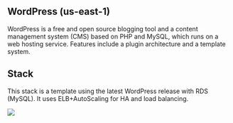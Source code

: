 ## WordPress (us-east-1)
WordPress is a free and open source blogging tool and a content management system (CMS) based on PHP and MySQL, which runs on a web hosting service. Features include a plugin architecture and a template system.

## Stack
This stack is a template using the latest WordPress release with RDS (MySQL). It uses ELB+AutoScaling for HA and load balancing.

![](https://trello-attachments.s3.amazonaws.com/5369add918a15e844104d0ef/536b4d9e4a9d69b21b5c2ac1/1315x884/ffbacbf93d71fe872510b2fa0306d081/Wordpress-RDS.png)
